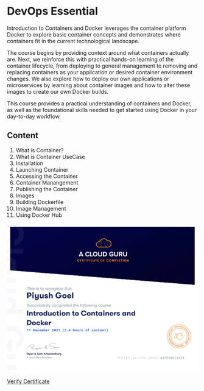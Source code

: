 # DevOps Essential
Introduction to Containers and Docker leverages the container platform Docker to explore basic container concepts and demonstrates where containers fit in the current technological landscape.

The course begins by providing context around what containers actually are. Next, we reinforce this with practical hands-on learning of the container lifecycle, from deploying to general management to removing and replacing containers as your application or desired container environment changes. We also explore how to deploy our own applications or microservices by learning about container images and how to alter these images to create our own Docker builds.

This course provides a practical understanding of containers and Docker, as well as the foundational skills needed to get started using Docker in your day-to-day workflow.

## Content
1. What is Container?
2. What is Container UseCase
3. Installation
4. Launching Container
5. Accessing the Container
6. Container Manangement
7. Publishing the Container
8. Images
9. Building Dockerfile
10. Image Management
11. Using Docker Hub

![Certificate](images/437D30E12A39.jpg)

[Verify Certificate](https://verify.acloud.guru/437D30E12A39)